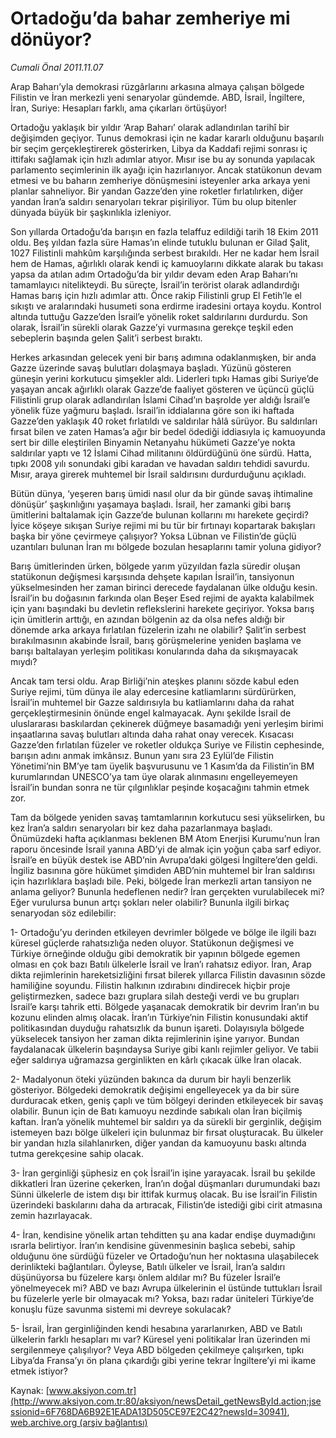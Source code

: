 # Ortadoğu’da bahar zemheriye mi dönüyor?

*Cumali Önal 2011.11.07*

<font class="agenda2NewsSpot">
 Arap Baharı’yla demokrasi rüzgârlarını arkasına almaya çalışan bölgede Filistin ve İran merkezli yeni senaryolar gündemde. ABD, İsrail, İngiltere, İran, Suriye: Hesapları farklı, ama çıkarları örtüşüyor!
</font>
<font class="newsDetail">
 <p class="MsoNormal">
  Ortadoğu yaklaşık bir yıldır ‘Arap Baharı’ olarak adlandırılan tarihî bir değişimden geçiyor. Tunus demokrasi için ne kadar kararlı olduğunu başarılı bir seçim gerçekleştirerek gösterirken, Libya da Kaddafi rejimi sonrası iç ittifakı sağlamak için hızlı adımlar atıyor. Mısır ise bu ay sonunda yapılacak parlamento seçimlerinin ilk ayağı için hazırlanıyor. Ancak statükonun devam etmesi ve bu baharın zemheriye dönüşmesini isteyenler arka arkaya yeni planlar sahneliyor. Bir yandan Gazze’den yine roketler fırlatılırken, diğer yandan İran’a saldırı senaryoları tekrar pişiriliyor. Tüm bu olup bitenler dünyada büyük bir şaşkınlıkla izleniyor.
 </p>
 <p class="MsoNormal">
  Son yıllarda Ortadoğu’da barışın en fazla telaffuz edildiği tarih 18 Ekim 2011 oldu. Beş yıldan fazla süre Hamas’ın elinde tutuklu bulunan er Gilad Şalit, 1027 Filistinli mahkûm karşılığında serbest bırakıldı. Her ne kadar hem İsrail hem de Hamas, ağırlıklı olarak kendi iç kamuoylarını dikkate alarak bu takası yapsa da atılan adım Ortadoğu’da bir yıldır devam eden Arap Baharı’nı tamamlayıcı nitelikteydi. Bu süreçte, İsrail’in terörist olarak adlandırdığı Hamas barış için hızlı adımlar attı. Önce rakip Filistinli grup El Fetih’le el sıkıştı ve aralarındaki husumeti sona erdirme iradesini ortaya koydu. Kontrol altında tuttuğu Gazze’den İsrail’e yönelik roket saldırılarını durdurdu. Son olarak, İsrail’in sürekli olarak Gazze’yi vurmasına gerekçe teşkil eden sebeplerin başında gelen Şalit’i serbest bıraktı.
 </p>
 <p class="MsoNormal">
  Herkes arkasından gelecek yeni bir barış adımına odaklanmışken, bir anda Gazze üzerinde savaş bulutları dolaşmaya başladı. Yüzünü gösteren güneşin yerini korkutucu şimşekler aldı. Liderleri tıpkı Hamas gibi Suriye’de yaşayan ancak ağırlıklı olarak Gazze’de faaliyet gösteren ve üçüncü güçlü Filistinli grup olarak adlandırılan İslami Cihad’ın başrolde yer aldığı İsrail’e yönelik füze yağmuru başladı. İsrail’in iddialarına göre son iki haftada Gazze’den yaklaşık 40 roket fırlatıldı ve saldırılar hâlâ sürüyor. Bu saldırıları fırsat bilen ve zaten Hamas’a ağır bir bedel ödediği iddiasıyla iç kamuoyunda sert bir dille eleştirilen Binyamin Netanyahu hükümeti Gazze’ye nokta saldırılar yaptı ve 12 İslami Cihad militanını öldürdüğünü öne sürdü. Hatta, tıpkı 2008 yılı sonundaki gibi karadan ve havadan saldırı tehdidi savurdu. Mısır, araya girerek muhtemel bir İsrail saldırısını durdurduğunu açıkladı.
 </p>
 <p class="MsoNormal">
  Bütün dünya, ‘yeşeren barış ümidi nasıl olur da bir günde savaş ihtimaline dönüşür’ şaşkınlığını yaşamaya başladı. İsrail, her zamanki gibi barış ümitlerini baltalamak için Gazze’de bulunan kollarını mı harekete geçirdi? İyice köşeye sıkışan Suriye rejimi mi bu tür bir fırtınayı kopartarak bakışları başka bir yöne çevirmeye çalışıyor? Yoksa Lübnan ve Filistin’de güçlü uzantıları bulunan İran mı bölgede bozulan hesaplarını tamir yoluna gidiyor?
 </p>
 <p class="MsoNormal">
  Barış ümitlerinden ürken, bölgede yarım yüzyıldan fazla süredir oluşan statükonun değişmesi karşısında dehşete kapılan İsrail’in, tansiyonun yükselmesinden her zaman birinci derecede faydalanan ülke olduğu kesin. İsrail’in bu doğasının farkında olan Beşer Esed rejimi de ayakta kalabilmek için yanı başındaki bu devletin reflekslerini harekete geçiriyor. Yoksa barış için ümitlerin arttığı, en azından bölgenin az da olsa nefes aldığı bir dönemde arka arkaya fırlatılan füzelerin izahı ne olabilir? Şalit’in serbest bırakılmasının akabinde İsrail, barış görüşmelerine yeniden başlama ve barışı baltalayan yerleşim politikası konularında daha da sıkışmayacak mıydı?
 </p>
 <p class="MsoNormal">
  Ancak tam tersi oldu. Arap Birliği’nin ateşkes planını sözde kabul eden Suriye rejimi, tüm dünya ile alay edercesine katliamlarını sürdürürken, İsrail’in muhtemel bir Gazze saldırısıyla bu katliamlarını daha da rahat gerçekleştirmesinin önünde engel kalmayacak. Aynı şekilde İsrail de uluslararası baskılardan çekinerek düğmeye basamadığı yeni yerleşim birimi inşaatlarına savaş bulutları altında daha rahat onay verecek. Kısacası Gazze’den fırlatılan füzeler ve roketler oldukça Suriye ve Filistin cephesinde, barışın adını anmak imkânsız. Bunun yanı sıra 23 Eylül’de Filistin Yönetimi’nin BM’ye tam üyelik başvurusunu ve 1 Kasım’da da Filistin’in BM kurumlarından UNESCO’ya tam üye olarak alınmasını engelleyemeyen İsrail’in bundan sonra ne tür çılgınlıklar peşinde koşacağını tahmin etmek zor.
 </p>
 <p class="MsoNormal">
  Tam da bölgede yeniden savaş tamtamlarının korkutucu sesi yükselirken, bu kez İran’a saldırı senaryoları bir kez daha pazarlanmaya başladı. Önümüzdeki hafta açıklanması beklenen BM Atom Enerjisi Kurumu’nun İran raporu öncesinde İsrail yanına ABD’yi de almak için yoğun çaba sarf ediyor. İsrail’e en büyük destek ise ABD’nin Avrupa’daki gölgesi İngiltere’den geldi. İngiliz basınına göre hükümet şimdiden ABD’nin muhtemel bir İran saldırısı için hazırlıklara başladı bile. Peki, bölgede İran merkezli artan tansiyon ne anlama geliyor? Bununla hedeflenen nedir? İran gerçekten vurulabilecek mi? Eğer vurulursa bunun artçı şokları neler olabilir? Bununla ilgili birkaç senaryodan söz edilebilir:
 </p>
 <p class="MsoNormal">
  1- Ortadoğu’yu derinden etkileyen devrimler bölgede ve bölge ile ilgili bazı küresel güçlerde rahatsızlığa neden oluyor. Statükonun değişmesi ve Türkiye örneğinde olduğu gibi demokratik bir yapının bölgede egemen olması en çok bazı Batılı ülkelerle İsrail ve İran’ı rahatsız ediyor. İran, Arap dikta rejimlerinin hareketsizliğini fırsat bilerek yıllarca Filistin davasının sözde hamiliğine soyundu. Filistin halkının ızdırabını dindirecek hiçbir proje geliştirmezken, sadece bazı gruplara silah desteği verdi ve bu grupları İsrail’e karşı tahrik etti. Bölgede yaşanacak demokratik bir devrim İran’ın bu kozunu elinden almış olacak. İran’ın Türkiye’nin Filistin konusundaki aktif politikasından duyduğu rahatsızlık da bunun işareti. Dolayısıyla bölgede yükselecek tansiyon her zaman dikta rejimlerinin işine yarıyor. Bundan faydalanacak ülkelerin başındaysa Suriye gibi kanlı rejimler geliyor. Ve tabii eğer saldırıya uğramazsa gerginlikten en kârlı çıkacak ülke İran olacak.
 </p>
 <p class="MsoNormal">
  2- Madalyonun öteki yüzünden bakınca da durum bir hayli benzerlik gösteriyor. Bölgedeki demokratik değişimi engelleyecek ya da bir süre durduracak etken, geniş çaplı ve tüm bölgeyi derinden etkileyecek bir savaş olabilir. Bunun için de Batı kamuoyu nezdinde sabıkalı olan İran biçilmiş kaftan. İran’a yönelik muhtemel bir saldırı ya da sürekli bir gerginlik, değişim istemeyen bazı bölge ülkeleri için bulunmaz bir fırsat oluşturacak. Bu ülkeler bir yandan hızla silahlanırken, diğer yandan da kamuoyunu baskı altında tutma gerekçesine sahip olacak.
 </p>
 <p class="MsoNormal">
  3- İran gerginliği şüphesiz en çok İsrail’in işine yarayacak. İsrail bu şekilde dikkatleri İran üzerine çekerken, İran’ın doğal düşmanları durumundaki bazı Sünni ülkelerle de istem dışı bir ittifak kurmuş olacak. Bu ise İsrail’in Filistin üzerindeki baskılarını daha da artıracak, Filistin’de istediği gibi cirit atmasına zemin hazırlayacak.
 </p>
 <p class="MsoNormal">
  4- İran, kendisine yönelik artan tehditten şu ana kadar endişe duymadığını ısrarla belirtiyor. İran’ın kendisine güvenmesinin başlıca sebebi, sahip olduğunu öne sürdüğü füzeler ve Ortadoğu’nun her noktasına ulaşabilecek derinlikteki bağlantıları. Öyleyse, Batılı ülkeler ve İsrail, İran’a saldırı düşünüyorsa bu füzelere karşı önlem aldılar mı? Bu füzeler İsrail’e yönelmeyecek mi? ABD ve bazı Avrupa ülkelerinin el üstünde tuttukları İsrail bu füzelerle yerle bir olmayacak mı? Yoksa, bazı radar üniteleri Türkiye’de konuşlu füze savunma sistemi mi devreye sokulacak?
 </p>
 <p class="MsoNormal">
  5- İsrail, İran gerginliğinden kendi hesabına yararlanırken, ABD ve Batılı ülkelerin farklı hesapları mı var? Küresel yeni politikalar İran üzerinden mi sergilenmeye çalışılıyor? Veya ABD bölgeden çekilmeye çalışırken, tıpkı Libya’da Fransa’yı ön plana çıkardığı gibi yerine tekrar İngiltere’yi mi ikame etmek istiyor?
 </p>
</font>

Kaynak: [www.aksiyon.com.tr](http://www.aksiyon.com.tr:80/aksiyon/newsDetail_getNewsById.action;jsessionid=6F768DA6B92E1EADA13D505CE97E2C42?newsId=30941), [web.archive.org (arşiv bağlantısı)](http://web.archive.org/web/20111110134400/http://www.aksiyon.com.tr:80/aksiyon/newsDetail_getNewsById.action;jsessionid=6F768DA6B92E1EADA13D505CE97E2C42?newsId=30941)

